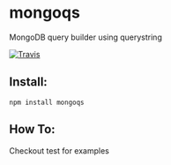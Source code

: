 # mongoqs
MongoDB query builder using querystring

[![Travis](https://img.shields.io/travis/tianp/mongoqs.svg?style=flat-square)](https://travis-ci.org/tianp/mongoqs)

## Install:

```
npm install mongoqs
```

## How To:

Checkout test for examples
